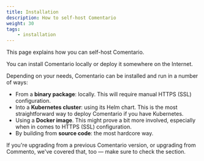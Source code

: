```yaml
---
title: Installation
description: How to self-host Comentario
weight: 30
tags:
    - installation
---
```


This page explains how you can self-host Comentario.

You can install Comentario locally or deploy it somewhere on the Internet.

<!--more-->

Depending on your needs, Comentario can be installed and run in a number of ways:

* From a **binary package**: locally. This will require manual HTTPS (SSL) configuration.
* Into a **Kubernetes cluster**: using its Helm chart. This is the most straightforward way to deploy Comentario if you have Kubernetes.
* Using a **Docker image**. This might prove a bit more involved, especially when in comes to HTTPS (SSL) configuration.
* By building from **source code**: the most hardcore way.

If you're upgrading from a previous Comentario version, or upgrading from Commento, we've covered that, too — make sure to check the [](migration) section. 
